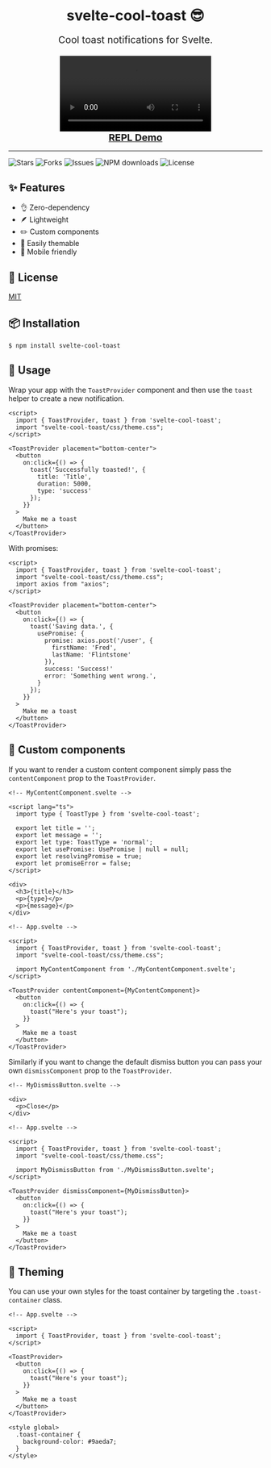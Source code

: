 <h1 align="center">svelte-cool-toast 😎</h1>

<p align="center" style="font-size: 1.2rem">
  Cool toast notifications for Svelte.
</p>

<div align="center">
  <video
    src="https://user-images.githubusercontent.com/69093659/207470903-828d221b-08b7-47df-9cc4-c932142c94a8.mp4"
    autoplay
    loop
  ></video>
</div>

<div align="center">
  <a
    href="https://svelte.dev/repl/46c3c3c8943e4752a380ce019fb99739?version=3.49.0"
  >
    <b style="font-size: 1.2rem">REPL Demo</b>
  </a>
</div>

<hr />

<img
  src="https://img.shields.io/github/stars/carlos-dubon/svelte-cool-toast?style=flat-square"
  alt="Stars"
/>
<img
  src="https://img.shields.io/github/forks/carlos-dubon/svelte-cool-toast?style=flat-square"
  alt="Forks"
/>
<img
  src="https://img.shields.io/github/issues/carlos-dubon/svelte-cool-toast?style=flat-square"
  alt="Issues"
/>
<img
  src="https://img.shields.io/npm/dt/svelte-cool-toast?style=flat-square"
  alt="NPM downloads"
/>
<img
  src="https://img.shields.io/github/license/carlos-dubon/svelte-cool-toast?style=flat-square"
  alt="License"
/>

## ✨ Features

- 👌 Zero-dependency
- 🪶 Lightweight
- ✏️ Custom components
- 🎨 Easily themable
- 📱 Mobile friendly

## 🔑 License

[MIT](./LICENSE)

## 📦 Installation

```
$ npm install svelte-cool-toast
```

## 🔨 Usage

Wrap your app with the `ToastProvider` component and then use the `toast` helper to create a new notification.

```Svelte
<script>
  import { ToastProvider, toast } from 'svelte-cool-toast';
  import "svelte-cool-toast/css/theme.css";
</script>

<ToastProvider placement="bottom-center">
  <button
    on:click={() => {
      toast('Successfully toasted!', {
        title: 'Title',
        duration: 5000,
        type: 'success'
      });
    }}
  >
    Make me a toast
  </button>
</ToastProvider>

```

With promises:

```Svelte
<script>
  import { ToastProvider, toast } from 'svelte-cool-toast';
  import "svelte-cool-toast/css/theme.css";
  import axios from "axios";
</script>

<ToastProvider placement="bottom-center">
  <button
    on:click={() => {
      toast('Saving data.', {
        usePromise: {
          promise: axios.post('/user', {
            firstName: 'Fred',
            lastName: 'Flintstone'
          }),
          success: 'Success!'
          error: 'Something went wrong.',
        }
      });
    }}
  >
    Make me a toast
  </button>
</ToastProvider>

```

## 🍱 Custom components

If you want to render a custom content component simply pass the `contentComponent` prop to the `ToastProvider`.

```Svelte
<!-- MyContentComponent.svelte -->

<script lang="ts">
  import type { ToastType } from 'svelte-cool-toast';

  export let title = '';
  export let message = '';
  export let type: ToastType = 'normal';
  export let usePromise: UsePromise | null = null;
  export let resolvingPromise = true;
  export let promiseError = false;
</script>

<div>
  <h3>{title}</h3>
  <p>{type}</p>
  <p>{message}</p>
</div>

```

```Svelte
<!-- App.svelte -->

<script>
  import { ToastProvider, toast } from 'svelte-cool-toast';
  import "svelte-cool-toast/css/theme.css";

  import MyContentComponent from './MyContentComponent.svelte';
</script>

<ToastProvider contentComponent={MyContentComponent}>
  <button
    on:click={() => {
      toast("Here's your toast");
    }}
  >
    Make me a toast
  </button>
</ToastProvider>

```

Similarly if you want to change the default dismiss button you can pass your own `dismissComponent` prop to the `ToastProvider`.

```Svelte
<!-- MyDismissButton.svelte -->

<div>
  <p>Close</p>
</div>

```

```Svelte
<!-- App.svelte -->

<script>
  import { ToastProvider, toast } from 'svelte-cool-toast';
  import "svelte-cool-toast/css/theme.css";

  import MyDismissButton from './MyDismissButton.svelte';
</script>

<ToastProvider dismissComponent={MyDismissButton}>
  <button
    on:click={() => {
      toast("Here's your toast");
    }}
  >
    Make me a toast
  </button>
</ToastProvider>
```

## 🎨 Theming

You can use your own styles for the toast container by targeting the `.toast-container` class.

```Svelte
<!-- App.svelte -->

<script>
  import { ToastProvider, toast } from 'svelte-cool-toast';
</script>

<ToastProvider>
  <button
    on:click={() => {
      toast("Here's your toast");
    }}
  >
    Make me a toast
  </button>
</ToastProvider>

<style global>
  .toast-container {
    background-color: #9aeda7;
  }
</style>

```
